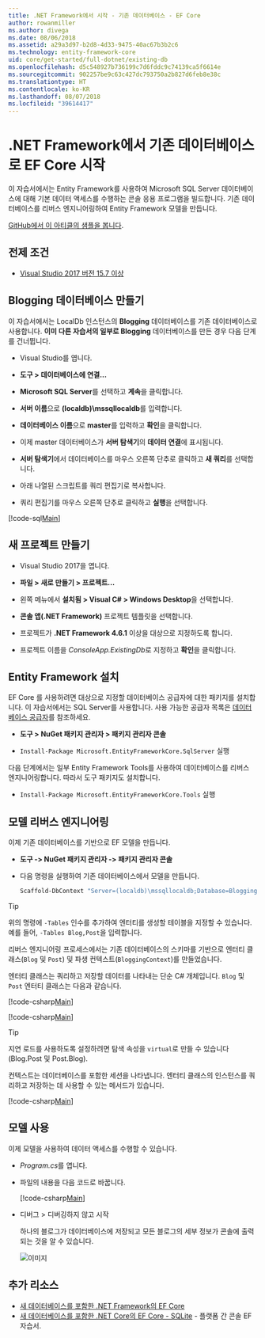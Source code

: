 ```yaml
---
title: .NET Framework에서 시작 - 기존 데이터베이스 - EF Core
author: rowanmiller
ms.author: divega
ms.date: 08/06/2018
ms.assetid: a29a3d97-b2d8-4d33-9475-40ac67b3b2c6
ms.technology: entity-framework-core
uid: core/get-started/full-dotnet/existing-db
ms.openlocfilehash: d5c548927b736199c7d6fddc9c74139ca5f6614e
ms.sourcegitcommit: 902257be9c63c427dc793750a2b827d6feb8e38c
ms.translationtype: HT
ms.contentlocale: ko-KR
ms.lasthandoff: 08/07/2018
ms.locfileid: "39614417"
---
```

# <a name="getting-started-with-ef-core-on-net-framework-with-an-existing-database"></a>.NET Framework에서 기존 데이터베이스로 EF Core 시작

이 자습서에서는 Entity Framework를 사용하여 Microsoft SQL Server 데이터베이스에 대해 기본 데이터 액세스를 수행하는 콘솔 응용 프로그램을 빌드합니다. 기존 데이터베이스를 리버스 엔지니어링하여 Entity Framework 모델을 만듭니다.

[GitHub에서 이 아티클의 샘플을 봅니다](https://github.com/aspnet/EntityFramework.Docs/tree/master/samples/core/GetStarted/FullNet/ConsoleApp.ExistingDb).

## <a name="prerequisites"></a>전제 조건

* [Visual Studio 2017 버전 15.7 이상](https://www.visualstudio.com/downloads/)

## <a name="create-blogging-database"></a>Blogging 데이터베이스 만들기

이 자습서에서는 LocalDb 인스턴스의 **Blogging** 데이터베이스를 기존 데이터베이스로 사용합니다. **이미 다른 자습서의 일부로 Blogging** 데이터베이스를 만든 경우 다음 단계를 건너뜁니다.

* Visual Studio를 엽니다.

* **도구 > 데이터베이스에 연결...**

* **Microsoft SQL Server**를 선택하고 **계속**을 클릭합니다.

* **서버 이름**으로 **(localdb)\mssqllocaldb**를 입력합니다.

* **데이터베이스 이름**으로 **master**를 입력하고 **확인**을 클릭합니다.

* 이제 master 데이터베이스가 **서버 탐색기**의 **데이터 연결**에 표시됩니다.

* **서버 탐색기**에서 데이터베이스를 마우스 오른쪽 단추로 클릭하고 **새 쿼리**를 선택합니다.

* 아래 나열된 스크립트를 쿼리 편집기로 복사합니다.

* 쿼리 편집기를 마우스 오른쪽 단추로 클릭하고 **실행**을 선택합니다.

[!code-sql[Main](../_shared/create-blogging-database-script.sql)]

## <a name="create-a-new-project"></a>새 프로젝트 만들기

* Visual Studio 2017을 엽니다.

* **파일 > 새로 만들기 > 프로젝트...**

* 왼쪽 메뉴에서 **설치됨 > Visual C# > Windows Desktop**을 선택합니다.

* **콘솔 앱(.NET Framework)** 프로젝트 템플릿을 선택합니다.

* 프로젝트가 **.NET Framework 4.6.1** 이상을 대상으로 지정하도록 합니다.

* 프로젝트 이름을 *ConsoleApp.ExistingDb*로 지정하고 **확인**을 클릭합니다.

## <a name="install-entity-framework"></a>Entity Framework 설치

EF Core 를 사용하려면 대상으로 지정할 데이터베이스 공급자에 대한 패키지를 설치합니다. 이 자습서에서는 SQL Server를 사용합니다. 사용 가능한 공급자 목록은 [데이터베이스 공급자](../../providers/index.md)를 참조하세요.

* **도구 > NuGet 패키지 관리자 > 패키지 관리자 콘솔**

* `Install-Package Microsoft.EntityFrameworkCore.SqlServer` 실행

다음 단계에서는 일부 Entity Framework Tools를 사용하여 데이터베이스를 리버스 엔지니어링합니다. 따라서 도구 패키지도 설치합니다.

* `Install-Package Microsoft.EntityFrameworkCore.Tools` 실행

## <a name="reverse-engineer-the-model"></a>모델 리버스 엔지니어링

이제 기존 데이터베이스를 기반으로 EF 모델을 만듭니다.

* **도구 -> NuGet 패키지 관리자 -> 패키지 관리자 콘솔**

* 다음 명령을 실행하여 기존 데이터베이스에서 모델을 만듭니다.

  ``` powershell
  Scaffold-DbContext "Server=(localdb)\mssqllocaldb;Database=Blogging;Trusted_Connection=True;" Microsoft.EntityFrameworkCore.SqlServer
  ```

> [!TIP]  
> 위의 명령에 `-Tables` 인수를 추가하여 엔터티를 생성할 테이블을 지정할 수 있습니다. 예를 들어, `-Tables Blog,Post`을 입력합니다.

리버스 엔지니어링 프로세스에서는 기존 데이터베이스의 스키마를 기반으로 엔터티 클래스(`Blog` 및 `Post`) 및 파생 컨텍스트(`BloggingContext`)를 만들었습니다.

엔터티 클래스는 쿼리하고 저장할 데이터를 나타내는 단순 C# 개체입니다. `Blog` 및 `Post` 엔터티 클래스는 다음과 같습니다.

 [!code-csharp[Main](../../../../samples/core/GetStarted/FullNet/ConsoleApp.ExistingDb/Blog.cs)]

[!code-csharp[Main](../../../../samples/core/GetStarted/FullNet/ConsoleApp.ExistingDb/Post.cs)]

> [!TIP]  
> 지연 로드를 사용하도록 설정하려면 탐색 속성을 `virtual`로 만들 수 있습니다(Blog.Post 및 Post.Blog).

컨텍스트는 데이터베이스를 포함한 세션을 나타냅니다. 엔터티 클래스의 인스턴스를 쿼리하고 저장하는 데 사용할 수 있는 메서드가 있습니다.

[!code-csharp[Main](../../../../samples/core/GetStarted/FullNet/ConsoleApp.ExistingDb/BloggingContext.cs)]

## <a name="use-the-model"></a>모델 사용

이제 모델을 사용하여 데이터 액세스를 수행할 수 있습니다.

* *Program.cs*를 엽니다.

* 파일의 내용을 다음 코드로 바꿉니다.

  [!code-csharp[Main](../../../../samples/core/GetStarted/FullNet/ConsoleApp.ExistingDb/Program.cs)] 

* 디버그 > 디버깅하지 않고 시작

  하나의 블로그가 데이터베이스에 저장되고 모든 블로그의 세부 정보가 콘솔에 출력되는 것을 알 수 있습니다.

  ![이미지](_static/output-existing-db.png)

## <a name="additional-resources"></a>추가 리소스

* [새 데이터베이스를 포함한 .NET Framework의 EF Core](xref:core/get-started/full-dotnet/new-db)
* [새 데이터베이스를 포함한 .NET Core의 EF Core - SQLite](xref:core/get-started/netcore/new-db-sqlite) - 플랫폼 간 콘솔 EF 자습서.
